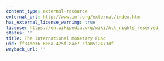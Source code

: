 ```yaml
---
content_type: external-resource
external_url: http://www.imf.org/external/index.htm
has_external_license_warning: true
license: https://en.wikipedia.org/wiki/All_rights_reserved
status: ''
title: The International Monetary Fund
uid: ff34de36-6e6a-425f-8ae7-cfa0512473df
wayback_url: ''
---
```


